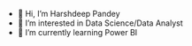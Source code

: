 - 👋 Hi, I’m Harshdeep Pandey
- 👀 I’m interested in Data Science/Data Analyst
- 🌱 I’m currently learning Power BI

<!---
PandeyJI07/PandeyJI07 is a ✨ special ✨ repository because its `README.md` (this file) appears on your GitHub profile.
You can click the Preview link to take a look at your changes.
--->

